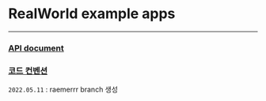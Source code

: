 # RealWorld example apps

---

###  [API document](https://realworld-docs.netlify.app/docs/specs/backend-specs/introduction/)

### [코드 컨벤션](https://github.com/woowacourse/woowacourse-docs/tree/master/styleguide/java)

`2022.05.11` : raemerrr branch 생성
